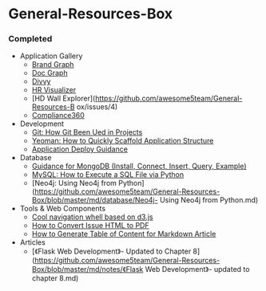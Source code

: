 
# General-Resources-Box

### Completed

- Application Gallery
    - [Brand Graph](https://github.com/awesome5team/General-Resources-Box/issues/2)
    - [Doc Graph](https://github.com/awesome5team/General-Resources-Box/issues/3)
    - [Divvy](https://github.com/awesome5team/General-Resources-Box/issues/5)
    - [HR Visualizer](https://github.com/awesome5team/General-Resources-Box/issues/12)
    - [HD Wall Explorer](https://github.com/awesome5team/General-Resources-B
ox/issues/4)
    - [Compliance360](https://github.com/awesome5team/General-Resources-Box/issues/6)
- Development
    - [Git: How Git Been Ued in Projects](https://github.com/awesome5team/General-Resources-Box/blob/master/md/development/guidance_how_git_been_used_in_projects.md)
    - [Yeoman: How to Quickly Scaffold Application Structure](https://github.com/awesome5team/General-Resources-Box/blob/master/md/development/yeoman_how_to_quickly_scaffold_application_structure.md)
    - [Application Deploy Guidance](https://github.com/awesome5team/General-Resources-Box/issues/17)
- Database
    - [Guidance for MongoDB (Install, Connect, Insert, Query, Example)](https://github.com/awesome5team/General-Resources-Box/issues/8)
    - [MySQL:  How to Execute a SQL File via Python](https://github.com/awesome5team/General-Resources-Box/issues/7)
    - [Neo4j: Using Neo4j from Python](https://github.com/awesome5team/General-Resources-Box/blob/master/md/database/Neo4j- Using Neo4j from Python.md)
- Tools & Web Components
    - [Cool navigation whell based on d3.js](https://github.com/awesome5team/General-Resources-Box/issues/14)
    - [How to Convert Issue HTML to PDF](https://github.com/awesome5team/General-Resources-Box/issues/18)
    - [How to Generate Table of Content for Markdown Article](https://github.com/awesome5team/General-Resources-Box/blob/master/sources/table-of-content-producer.py)
- Articles 
  - [《Flask Web Development》- Updated to Chapter 8](https://github.com/awesome5team/General-Resources-Box/blob/master/md/notes/《Flask Web Development》- updated to chapter 8.md)
